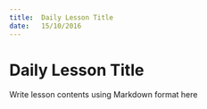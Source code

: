 ```yaml
---
title:  Daily Lesson Title
date:   15/10/2016
---
```


# Daily Lesson Title

Write lesson contents using Markdown format here